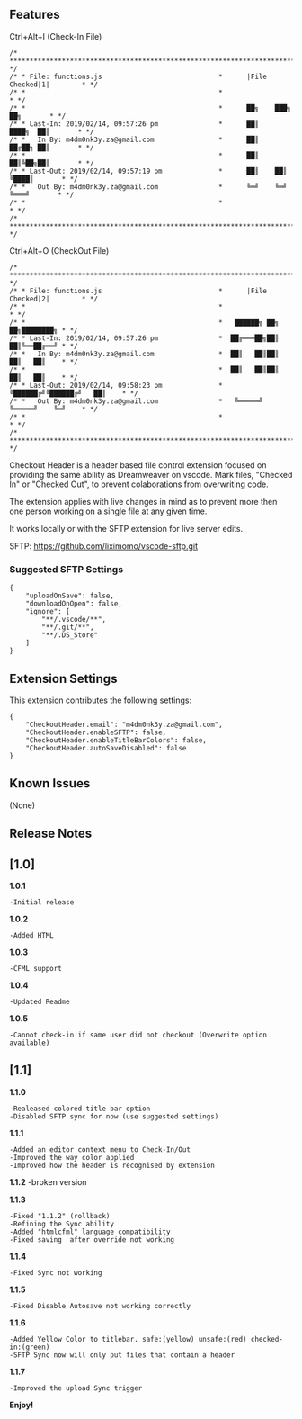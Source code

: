 ## Features
Ctrl+Alt+I (Check-In File)
```
/* ********************************************************************************* */
/* * File: functions.js                             *      |File Checked|1|        * */
/* *                                                *                              * */
/* *                                                *      ██╗    ███╗   ██╗       * */
/* * Last-In: 2019/02/14, 09:57:26 pm               *      ██║    ████╗  ██║       * */
/* *   In By: m4dm0nk3y.za@gmail.com                *      ██║    ██╔██╗ ██║       * */
/* *                                                *      ██║    ██║╚██╗██║       * */
/* * Last-Out: 2019/02/14, 09:57:19 pm              *      ██║    ██║ ╚████║       * */
/* *   Out By: m4dm0nk3y.za@gmail.com               *      ╚═╝    ╚═╝  ╚═══╝       * */
/* *                                                *                              * */
/* ********************************************************************************* */
```
Ctrl+Alt+O (CheckOut File)
```
/* ********************************************************************************* */
/* * File: functions.js                             *      |File Checked|2|        * */
/* *                                                *                              * */
/* *                                                *   ██████╗ ██╗   ██╗████████╗ * */
/* * Last-In: 2019/02/14, 09:57:26 pm               *  ██╔═══██╗██║   ██║╚══██╔══╝ * */
/* *   In By: m4dm0nk3y.za@gmail.com                *  ██║   ██║██║   ██║   ██║    * */
/* *                                                *  ██║   ██║██║   ██║   ██║    * */
/* * Last-Out: 2019/02/14, 09:58:23 pm              *  ╚██████╔╝╚██████╔╝   ██║    * */
/* *   Out By: m4dm0nk3y.za@gmail.com               *   ╚═════╝  ╚═════╝    ╚═╝    * */
/* *                                                *                              * */
/* ********************************************************************************* */
```
Checkout Header is a header based file control extension focused on providing the same ability as Dreamweaver on vscode.
Mark files, "Checked In" or "Checked Out", to prevent colaborations from overwriting code.

The extension applies with live changes in mind as to prevent more then one person working on a single file at any given time.

It works locally or with the SFTP extension for live server edits.

SFTP:
https://github.com/liximomo/vscode-sftp.git

### Suggested SFTP Settings
```
{
    "uploadOnSave": false,
    "downloadOnOpen": false,
    "ignore": [
        "**/.vscode/**",
        "**/.git/**",
        "**/.DS_Store"
    ]
}
```
## Extension Settings
This extension contributes the following settings:
```
{
    "CheckoutHeader.email": "m4dm0nk3y.za@gmail.com",
    "CheckoutHeader.enableSFTP": false,
    "CheckoutHeader.enableTitleBarColors": false,
    "CheckoutHeader.autoSaveDisabled": false
}
```
## Known Issues
(None)

## Release Notes

## [1.0]
**1.0.1**

    -Initial release

**1.0.2**

    -Added HTML

**1.0.3**

    -CFML support

**1.0.4**

    -Updated Readme
    
**1.0.5**

    -Cannot check-in if same user did not checkout (Overwrite option available)

## [1.1]

**1.1.0**

    -Realeased colored title bar option
    -Disabled SFTP sync for now (use suggested settings)

**1.1.1**

    -Added an editor context menu to Check-In/Out
    -Improved the way color applied
    -Improved how the header is recognised by extension

**1.1.2**
    -broken version

**1.1.3**
    
    -Fixed "1.1.2" (rollback)
    -Refining the Sync ability 
    -Added "htmlcfml" language compatibility
    -Fixed saving  after override not working

**1.1.4**

    -Fixed Sync not working

**1.1.5**

    -Fixed Disable Autosave not working correctly

**1.1.6**

    -Added Yellow Color to titlebar. safe:(yellow) unsafe:(red) checked-in:(green)
    -SFTP Sync now will only put files that contain a header

**1.1.7**

    -Improved the upload Sync trigger

**Enjoy!**
